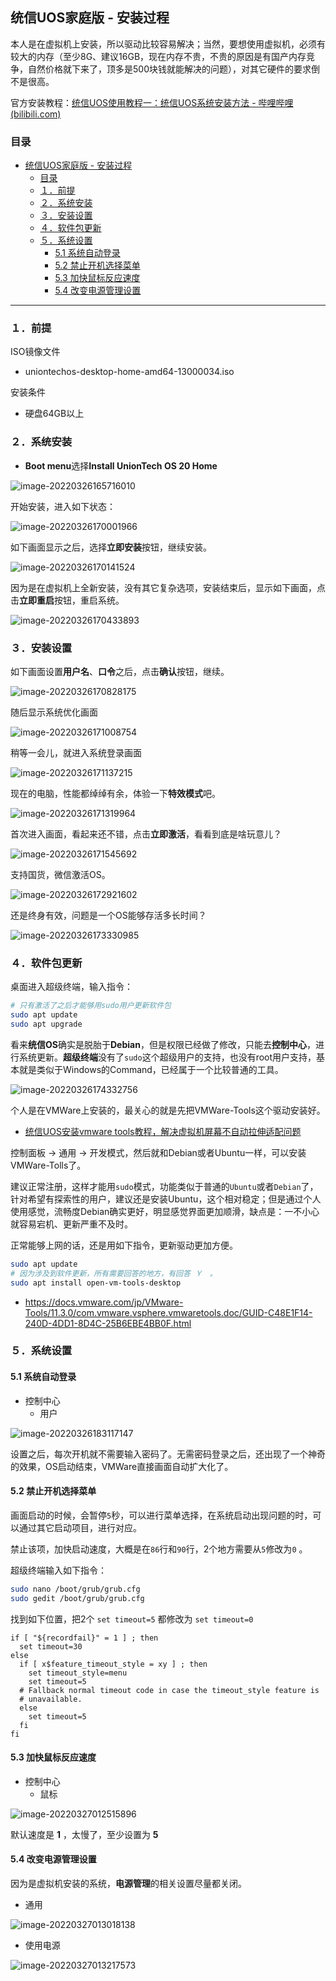 ## 统信UOS家庭版 - 安装过程

本人是在虚拟机上安装，所以驱动比较容易解决；当然，要想使用虚拟机，必须有较大的内存（至少8G、建议16GB，现在内存不贵，不贵的原因是有国产内存竞争，自然价格就下来了，顶多是500块钱就能解决的问题），对其它硬件的要求倒不是很高。

官方安装教程：[统信UOS使用教程一：统信UOS系统安装方法 - 哔哩哔哩 (bilibili.com)](https://www.bilibili.com/read/cv11848447)

### 目录

- [统信UOS家庭版 - 安装过程](#统信uos家庭版---安装过程)
  - [目录](#目录)
  - [１．前提](#１前提)
  - [２．系统安装](#２系统安装)
  - [３．安装设置](#３安装设置)
  - [４．软件包更新](#４软件包更新)
  - [５．系统设置](#５系统设置)
    - [5.1 系统自动登录](#51-系统自动登录)
    - [5.2 禁止开机选择菜单](#52-禁止开机选择菜单)
    - [5.3 加快鼠标反应速度](#53-加快鼠标反应速度)
    - [5.4 改变电源管理设置](#54-改变电源管理设置)

---

### １．前提
ISO镜像文件

- uniontechos-desktop-home-amd64-13000034.iso

安装条件

- 硬盘64GB以上

### ２．系统安装



- **Boot menu**选择**Install UnionTech OS 20 Home**

![image-20220326165716010](images/image-20220326165716010.png)

开始安装，进入如下状态：

![image-20220326170001966](images/image-20220326170001966.png)

如下画面显示之后，选择**立即安装**按钮，继续安装。

![image-20220326170141524](images/image-20220326170141524.png)

因为是在虚拟机上全新安装，没有其它复杂选项，安装结束后，显示如下画面，点击**立即重启**按钮，重启系统。

![image-20220326170433893](images/image-20220326170433893.png)



### ３．安装设置

如下画面设置**用户名**、**口令**之后，点击**确认**按钮，继续。

![image-20220326170828175](images/image-20220326170828175.png)

随后显示系统优化画面

![image-20220326171008754](images/image-20220326171008754.png)

稍等一会儿，就进入系统登录画面

![image-20220326171137215](images/image-20220326171137215.png)

现在的电脑，性能都绰绰有余，体验一下**特效模式**吧。

![image-20220326171319964](images/image-20220326171319964.png)

首次进入画面，看起来还不错，点击**立即激活**，看看到底是啥玩意儿？

![image-20220326171545692](images/image-20220326171545692.png)

支持国货，微信激活OS。

![image-20220326172921602](images/image-20220326172921602.png)

还是终身有效，问题是一个OS能够存活多长时间？

![image-20220326173330985](images/image-20220326173330985.png)



### ４．软件包更新

桌面进入超级终端，输入指令：

```bash
# 只有激活了之后才能够用sudo用户更新软件包
sudo apt update
sudo apt upgrade
```

看来**统信OS**确实是脱胎于**Debian**，但是权限已经做了修改，只能去**控制中心**，进行系统更新。**超级终端**没有了`sudo`这个超级用户的支持，也没有root用户支持，基本就是类似于Windows的Command，已经属于一个比较普通的工具。

![image-20220326174332756](images/image-20220326174332756.png)

个人是在VMWare上安装的，最关心的就是先把VMWare-Tools这个驱动安装好。

- [统信UOS安装vmware tools教程，解决虚拟机屏幕不自动拉伸适配问题](https://www.bilibili.com/video/BV1o44y1n7t3)

控制面板 → 通用 → 开发模式，然后就和Debian或者Ubuntu一样，可以安装VMWare-Tolls了。

建议正常注册，这样才能用`sudo`模式，功能类似于普通的`Ubuntu`或者`Debian`了，针对希望有探索性的用户，建议还是安装Ubuntu，这个相对稳定；但是通过个人使用感觉，流畅度Debian确实更好，明显感觉界面更加顺滑，缺点是：一不小心就容易宕机、更新严重不及时。

正常能够上网的话，还是用如下指令，更新驱动更加方便。

```bash
sudo apt update
# 因为涉及到软件更新，所有需要回答的地方，有回答 Ｙ　。
sudo apt install open-vm-tools-desktop
```

- https://docs.vmware.com/jp/VMware-Tools/11.3.0/com.vmware.vsphere.vmwaretools.doc/GUID-C48E1F14-240D-4DD1-8D4C-25B6EBE4BB0F.html

### ５．系统设置



#### 5.1 系统自动登录

- 控制中心
  - 用户

![image-20220326183117147](images/image-20220326183117147.png)

设置之后，每次开机就不需要输入密码了。无需密码登录之后，还出现了一个神奇的效果，OS启动结束，VMWare直接画面自动扩大化了。

#### 5.2 禁止开机选择菜单

画面启动的时候，会暂停`5`秒，可以进行菜单选择，在系统启动出现问题的时，可以通过其它启动项目，进行对应。

禁止该项，加快启动速度，大概是在`86`行和`90`行，2个地方需要从`5`修改为`0` 。

超级终端输入如下指令：

```bash
sudo nano /boot/grub/grub.cfg
sudo gedit /boot/grub/grub.cfg
```

找到如下位置，把2个 `set timeout=5` 都修改为 `set timeout=0`

```
if [ "${recordfail}" = 1 ] ; then
  set timeout=30
else
  if [ x$feature_timeout_style = xy ] ; then
    set timeout_style=menu
    set timeout=5
  # Fallback normal timeout code in case the timeout_style feature is
  # unavailable.
  else
    set timeout=5
  fi
fi
```

#### 5.3 加快鼠标反应速度

- 控制中心
  - 鼠标

![image-20220327012515896](images/image-20220327012515896.png)

默认速度是 **1** ，太慢了，至少设置为 **5** 

#### 5.4 改变电源管理设置

因为是虚拟机安装的系统，**电源管理**的相关设置尽量都关闭。

- 通用

![image-20220327013018138](images/image-20220327013018138.png)

- 使用电源

![image-20220327013217573](images/image-20220327013217573.png)
